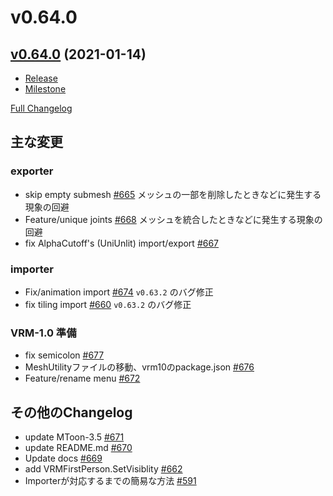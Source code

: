 # v0.64.0

## [v0.64.0](https://github.com/vrm-c/UniVRM/tree/v0.64.0) (2021-01-14)

* [Release](https://github.com/vrm-c/UniVRM/releases/tag/v0.64.0)
* [Milestone](https://github.com/vrm-c/UniVRM/milestone/23?closed=1)

[Full Changelog](https://github.com/vrm-c/UniVRM/compare/v0.63.2...v0.64.0)

## 主な変更

### exporter
- skip empty submesh [\#665](https://github.com/vrm-c/UniVRM/pull/665) メッシュの一部を削除したときなどに発生する現象の回避
- Feature/unique joints [\#668](https://github.com/vrm-c/UniVRM/pull/668) メッシュを統合したときなどに発生する現象の回避
- fix AlphaCutoff's \(UniUnlit\) import/export [\#667](https://github.com/vrm-c/UniVRM/pull/667)

### importer

- Fix/animation import [\#674](https://github.com/vrm-c/UniVRM/pull/674) `v0.63.2` のバグ修正
- fix tiling import [\#660](https://github.com/vrm-c/UniVRM/pull/660) `v0.63.2` のバグ修正

### VRM-1.0 準備

- fix semicolon [\#677](https://github.com/vrm-c/UniVRM/pull/677)
- MeshUtilityファイルの移動、vrm10のpackage.json [\#676](https://github.com/vrm-c/UniVRM/pull/676)
- Feature/rename menu [\#672](https://github.com/vrm-c/UniVRM/pull/672)

## その他のChangelog

- update MToon-3.5 [\#671](https://github.com/vrm-c/UniVRM/pull/671)
- update README.md [\#670](https://github.com/vrm-c/UniVRM/pull/670)
- Update docs [\#669](https://github.com/vrm-c/UniVRM/pull/669)
- add VRMFirstPerson.SetVisiblity [\#662](https://github.com/vrm-c/UniVRM/pull/662)
- Importerが対応するまでの簡易な方法 [\#591](https://github.com/vrm-c/UniVRM/pull/591)
